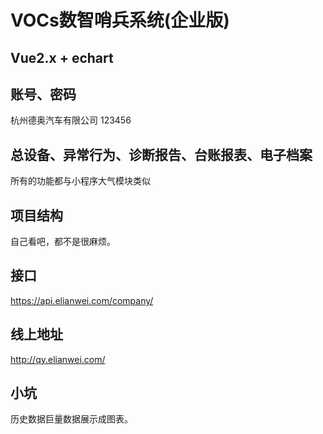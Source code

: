 # VOCs数智哨兵系统(企业版)

## Vue2.x + echart 

## 账号、密码

杭州德奥汽车有限公司
123456

## 总设备、异常行为、诊断报告、台账报表、电子档案

所有的功能都与小程序大气模块类似

## 项目结构

自己看吧，都不是很麻烦。

## 接口

https://api.elianwei.com/company/

## 线上地址

http://qy.elianwei.com/

## 小坑

历史数据巨量数据展示成图表。

